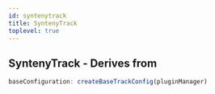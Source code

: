 ```yaml
---
id: syntenytrack
title: SyntenyTrack
toplevel: true
---
```










## SyntenyTrack - Derives from




```js
baseConfiguration: createBaseTrackConfig(pluginManager)
```

 
